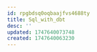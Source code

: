 ```yaml
---
id: rpgbdsq0oqbaajfvs4688ty
title: Sql_with_dbt
desc: ''
updated: 1747640073748
created: 1747640063230
---
```


